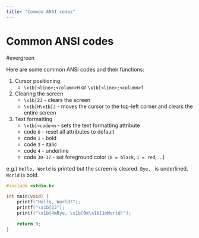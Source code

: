 ```yaml
---
title: "Common ANSI codes"
---
```


# Common ANSI codes
#evergreen

Here are some common ANSI codes and their functions:

1. Cursor positioning
   - `\x1b[<line>;<column>H` or `\x1b[<line>;<column>f`
2. Clearing the screen
   - `\x1b[2J` - clears the screen
   - `\x1b[H\x1b[J` - moves the cursor to the top-left corner and clears the entire screen
3. Text formatting
   - `\x1b[<code>m` - sets the text formatting attribute
   - code `0` - reset all attributes to default
   - code `1` - bold
   - code `3` - italic
   - code `4` - underline
   - code `30-37` - set foreground color (`0 = black`, `1 = red`, ...)

e.g.)
`Hello, World` is printed but the screen is cleared.
`Bye, ` is underlined, `World` is bold.

```c
#include <stdio.h>

int main(void) {
	printf("Hello, World!");
	printf("\x1b[2J");
	printf("\x1b[4mBye, \x1b[0m\x1b[1mWorld!");

	return 0;
}
```
